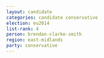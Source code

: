 ```yaml
---
layout: candidate
categories: candidate conservative
election: eu2014
list-rank: 4
person: brendan-clarke-smith
region: east-midlands
party: conservative
---
```

